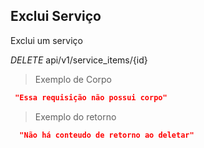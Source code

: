 ## Exclui Serviço

Exclui um serviço

<div class="api-endpoint">
  <div class="endpoint-data">
    <i class="label label-get">DELETE</i>
      api/v1/service_items/{id}
  </div>
</div>


> Exemplo de Corpo

```json
 "Essa requisição não possui corpo"
```

> Exemplo do retorno

```json
  "Não há conteudo de retorno ao deletar"
```